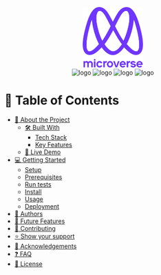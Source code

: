 <div align="center">

  <img src="murple_logo.png" alt="logo" width="140"  height="auto" />
  <br/>

 <img src="https://badgen.net/builder#badge/Ruby%20on%20Rails/7.0.4/red" alt="logo" width="120"  height="auto" />
<img src="https://img.shields.io/badge/postgres-%23316192.svg?style=for-the-badge&logo=postgresql&logoColor=white" alt="logo" width="120"  height="auto" />
<img src="https://img.shields.io/badge/github-%23121011.svg?style=for-the-badge&logo=github&logoColor=white" alt="logo" width="120"  height="auto" />
<img src="https://img.shields.io/badge/ruby-%23CC342D.svg?style=for-the-badge&logo=ruby&logoColor=white" alt="logo" width="120"  height="auto" />
</div>

<!-- TABLE OF CONTENTS -->

# 📗 Table of Contents
- [📖 About the Project](#about-project)
  - [🛠 Built With](#built-with)
    - [Tech Stack](#tech-stack)
    - [Key Features](#key-features)
  - [🚀 Live Demo](#live-demo)
- [💻 Getting Started](#getting-started)
  - [Setup](#setup)
  - [Prerequisites](#prerequisites)
  - [Run tests](#run-tests)
  - [Install](#install)
  - [Usage](#usage)
  - [Deployment](#triangular_flag_on_post-deployment)
- [👥 Authors](#authors)
- [🔭 Future Features](#future-features)
- [🤝 Contributing](#contributing)
- [⭐️ Show your support](#support)
- [🙏 Acknowledgements](#acknowledgements)
- [❓ FAQ](#faq)
- [📝 License](#license)
